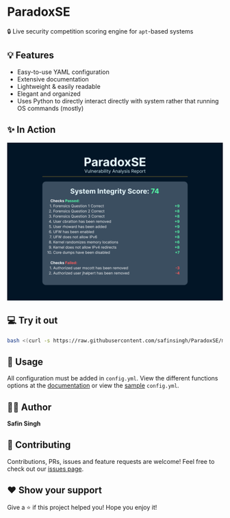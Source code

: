 # ParadoxSE

🔒 Live security competition scoring engine for `apt`-based systems

## 💡 Features

-   Easy-to-use YAML configuration
-   Extensive documentation
-   Lightweight & easily readable
-   Elegant and organized
-   Uses Python to directly interact directly with system rather that running OS commands (mostly)

## ✨ In Action

![Score Report](./docs/ScoreReport.png)

## 💻 Try it out

```sh
bash <(curl -s https://raw.githubusercontent.com/safinsingh/ParadoxSE/master/install.sh)
```

## 🔮 Usage

All configuration must be added in `config.yml`. View the different functions options at the [documentation](https://safinsingh.tech/ParadoxSE) or view the [sample](https://github.com/safinsingh/ParadoxSE/blob/master/config.yml) `config.yml`.

## 👨‍💻 Author

**Safin Singh**

## 🤝 Contributing

Contributions, PRs, issues and feature requests are welcome! Feel free to check out our [issues page](https://github.com/safinsingh/ParadoxSE/issues).

## ❤️ Show your support

Give a ⭐️ if this project helped you!
Hope you enjoy it!
